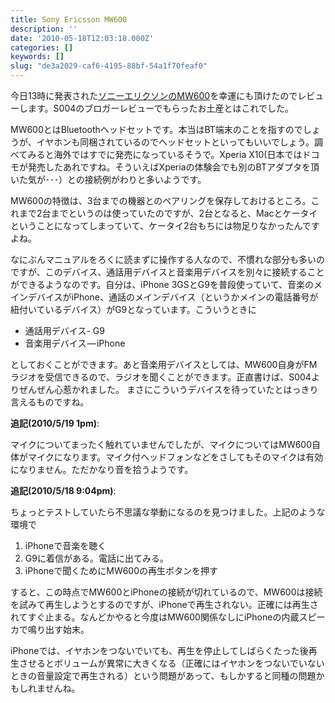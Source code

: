 ```yaml
---
title: Sony Ericsson MW600
description: ''
date: '2010-05-18T12:03:18.000Z'
categories: []
keywords: []
slug: "de3a2029-caf6-4195-88bf-54a1f70feaf0"
---
```

今日13時に発表された[ソニーエリクソンのMW600](http://www.sonyericsson.co.jp/product/accessories/mw600/index.html)を幸運にも頂けたのでレビューします。S004のブロガーレビューでもらったお土産とはこれでした。

MW600とはBluetoothヘッドセットです。本当はBT端末のことを指すのでしょうが、イヤホンも同梱されているのでヘッドセットといってもいいでしょう。調べてみると海外ではすでに発売になっているそうで。Xperia X10(日本ではドコモが発売したあれですね。そういえばXperiaの体験会でも別のBTアダプタを頂いた気が･･･）との接続例がわりと多いようです。

MW600の特徴は、3台までの機器とのペアリングを保存しておけるところ。これまで2台までというのは使っていたのですが、2台となると、Macとケータイということになってしまっていて、ケータイ2台もちには物足りなかったんですよね。

なにぶんマニュアルをろくに読まずに操作する人なので、不慣れな部分も多いのですが、このデバイス、通話用デバイスと音楽用デバイスを別々に接続することができるようなのです。自分は、iPhone 3GSとG9を普段使っていて、音楽のメインデバイスがiPhone、通話のメインデバイス（というかメインの電話番号が紐付いているデバイス）がG9となっています。こういうときに

*   通話用デバイス- G9
*   音楽用デバイス — iPhone

としておくことができます。あと音楽用デバイスとしては、MW600自身がFMラジオを受信できるので、ラジオを聞くことができます。正直書けば、S004よりぜんぜん心惹かれました。 まさにこういうデバイスを待っていたとはっきり言えるものですね。

**追記(2010/5/19 1pm)**:

マイクについてまったく触れていませんでしたが、マイクについてはMW600自体がマイクになります。マイク付ヘッドフォンなどをさしてもそのマイクは有効になりません。ただかなり音を拾うようです。

**追記(2010/5/18 9:04pm)**:

ちょっとテストしていたら不思議な挙動になるのを見つけました。上記のような環境で

1.  iPhoneで音楽を聴く
2.  G9に着信がある。電話に出てみる。
3.  iPhoneで聞くためにMW600の再生ボタンを押す

すると、この時点でMW600とiPhoneの接続が切れているので、MW600は接続を試みて再生しようとするのですが、iPhoneで再生されない。正確には再生されてすぐ止まる。なんどかやると今度はMW600関係なしにiPhoneの内蔵スピーカで鳴り出す始末。

iPhoneでは、イヤホンをつないでいても、再生を停止してしばらくたった後再生させるとボリュームが異常に大きくなる（正確にはイヤホンをつないでいないときの音量設定で再生される）という問題があって、もしかすると同種の問題かもしれませんね。